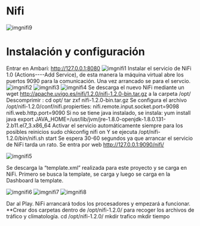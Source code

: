 # Nifi
![imgnifi9](https://github.com/GasteizTeEscucha/proyecto-final/blob/master/NiFi/imagenesNifi/nifi9.jpg)
# Instalación y configuración
Entrar en Ambari: http://127.0.0.1:8080
![imgnifi1](https://github.com/GasteizTeEscucha/proyecto-final/blob/master/NiFi/imagenesNifi/nifi1.jpg)
Instalar el servicio de NiFi 1.0 (Actions----Add Service), de esta manera la máquina virtual abre los puertos 9090 para la comunicación. Una vez arrancado se para el servcio.
![imgnifi2](https://github.com/GasteizTeEscucha/proyecto-final/blob/master/NiFi/imagenesNifi/nifi2.jpg)
![imgnifi3](https://github.com/GasteizTeEscucha/proyecto-final/blob/master/NiFi/imagenesNifi/nifi3.jpg)
![imgnifi4](https://github.com/GasteizTeEscucha/proyecto-final/blob/master/NiFi/imagenesNifi/nifi4.jpg)
Se descarga el nuevo NiFi mediante un wget http://apache.uvigo.es/nifi/1.2.0/nifi-1.2.0-bin.tar.gz a la carpeta /opt/
Descomprimir :
cd opt/
tar zxf nifi-1.2.0-bin.tar.gz
Se configura el archivo /opt/nifi-1.2.0/conf/nifi.propierties:
nifi.remote.input.socket.port=9098
nifi.web.http.port=9090
Si no se tiene java instalado, se instala:
	yum install java
	export JAVA_HOME=/usr/lib/jvm/jre-1.8.0-openjdk-1.8.0.131-2.b11.el7_3.x86_64
Activar el servicio automáticamente siempre para los posibles reinicios
sudo chkconfig nifi on
Y se ejecuta /opt/nifi-1.2.0/bin/nifi.sh start
Se espera 30-60 segundos ya que arrancar el servicio de NiFi tarda un rato.
Se entra por web http://127.0.0.1:9090/nifi/

![imgnifi5](https://github.com/GasteizTeEscucha/proyecto-final/blob/master/NiFi/imagenesNifi/nifi5.jpg)

Se descarga la “template.xml” realizada para este proyecto y se carga en NiFi. Primero se busca la template, se carga y luego se carga en la Dashboard la template.

![imgnifi6](https://github.com/GasteizTeEscucha/proyecto-final/blob/master/NiFi/imagenesNifi/nifi6.jpg)
![imgnifi7](https://github.com/GasteizTeEscucha/proyecto-final/blob/master/NiFi/imagenesNifi/nifi7.jpg)
![imgnifi8](https://github.com/GasteizTeEscucha/proyecto-final/blob/master/NiFi/imagenesNifi/nifi8.jpg)

Dar al Play. NiFi arrancará todos los procesadores y empezará a funcionar.
**Crear dos carpetas dentro de /opt/nifi-1.2.0/ para recoger los archivos de tráfico y climatología.
cd /opt/nifi-1.2.0/
mkdir trafico
mkdir tiempo
